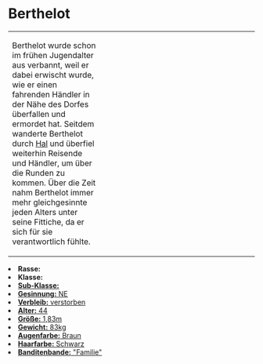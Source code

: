 # Berthelot

<primary-label ref="npc"/>

<secondary-label ref="faergria"/>

<secondary-label ref="hal"/>

<secondary-label ref="fortuna"/>

<table>
<tr><td>
<p>
Berthelot wurde schon im frühen Jugendalter aus <a href="Elpis.md"></a> verbannt, weil er
dabei erwischt wurde, wie er einen fahrenden Händler in der Nähe des Dorfes überfallen und ermordet hat. Seitdem
wanderte Berthelot durch <a href="Hal.md">Hal</a> und überfiel weiterhin Reisende und Händler, um über die Runden zu
kommen. Über die Zeit nahm Berthelot immer mehr gleichgesinnte jeden Alters unter seine Fittiche, da er sich für sie
verantwortlich fühlte.
</p>

</td><td width="300">
<!-- Edit here -->
<img src="berthelot.png" alt="" />
</td></tr>
</table>

<procedure title="Allgemeine Informationen">
<list columns="2">
<li><b>Rasse:</b> <a href="Folks.md" anchor="menschen"></a></li>
<li><b>Klasse:</b> <a href="Classes.md" anchor="barbar"/></li>
<li><b>Sub-Klasse:</b> <a href="Classes.md" anchor="bandit"/></li>
<li><b>Gesinnung:</b> NE</li>
<li><b>Verbleib:</b> verstorben</li>
</list>
</procedure>

<procedure title="Aussehen">
<list columns="3">
<li><b>Alter:</b> 44</li>
<li><b>Größe:</b> 1,83m</li>
<li><b>Gewicht:</b> 83kg</li>
<li><b>Augenfarbe:</b> Braun</li>
<li><b>Haarfarbe:</b> Schwarz</li>
</list>
</procedure>

<procedure title="Beziehungen">
<list columns="2">
<li><b>Banditenbande:</b> "Familie"</li>
</list>
</procedure>

<!--
## Notizen

- **Ziele:** 
- **Geheimnisse:** 
-->